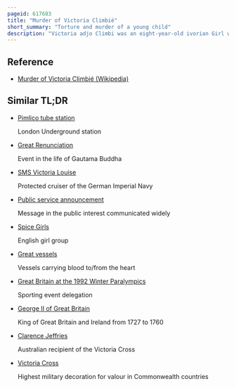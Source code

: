 ```yaml
---
pageid: 617683
title: "Murder of Victoria Climbié"
short_summary: "Torture and murder of a young child"
description: "Victoria adjo Climbi was an eight-year-old ivorian Girl who was tortured and murdered by her Great-Aunt and her Great-Aunt. Her Death led to a public Inquiry and was followed by major Changes in Child Protection Policies in the Uk."
---
```


## Reference

- [Murder of Victoria Climbié (Wikipedia)](https://en.wikipedia.org/?curid=617683)

## Similar TL;DR

- [Pimlico tube station](/tldr/en/pimlico-tube-station)

  London Underground station

- [Great Renunciation](/tldr/en/great-renunciation)

  Event in the life of Gautama Buddha

- [SMS Victoria Louise](/tldr/en/sms-victoria-louise)

  Protected cruiser of the German Imperial Navy

- [Public service announcement](/tldr/en/public-service-announcement)

  Message in the public interest communicated widely

- [Spice Girls](/tldr/en/spice-girls)

  English girl group

- [Great vessels](/tldr/en/great-vessels)

  Vessels carrying blood to/from the heart

- [Great Britain at the 1992 Winter Paralympics](/tldr/en/great-britain-at-the-1992-winter-paralympics)

  Sporting event delegation

- [George II of Great Britain](/tldr/en/george-ii-of-great-britain)

  King of Great Britain and Ireland from 1727 to 1760

- [Clarence Jeffries](/tldr/en/clarence-jeffries)

  Australian recipient of the Victoria Cross

- [Victoria Cross](/tldr/en/victoria-cross)

  Highest military decoration for valour in Commonwealth countries

